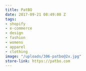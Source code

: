 ```yaml
---
title: PatBO
date: 2017-09-21 08:49:00 Z
tags:
- shopify
- e-commerce
- design
- fashion
- womens
- apparel
- clothing
image: "/uploads/306-patbo@2x.jpg"
store-link: https://patbo.com
---
```


